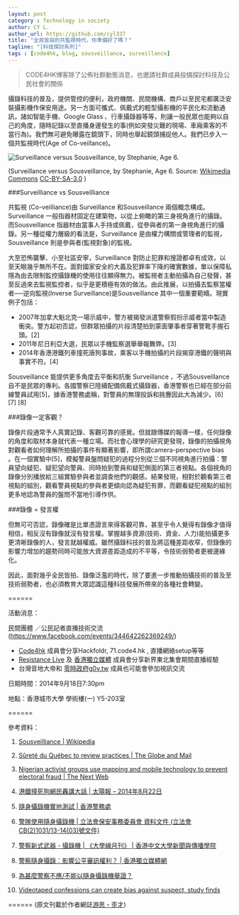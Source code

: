 ```yaml
---
layout: post
category : Technology in society
author: CY L.
author_url: https://github.com/cyl337
title: "全民皆拍的共監視時代，你準備好了嗎？"
tagline: "[科技探討系列]"
tags : [code4hk, blog, sousveillance, surveillance]
---
```


>CODE4HK博客除了公佈社群動態消息，也邀請社群成員投搞探討科技及公民社會的關係

攝錄科技的普及，提供管控的便利，政府機關、民間機構、商戶以至民宅都廣泛安裝攝影機作保安用途。另一方面可攜式、佩戴式的輕型攝影機的平民化和流動通訊，諸如智能手機、Google Glass 、行車攝錄器等等，則讓一般民眾也能夠以自己的角度，隨時記錄以至直播身邊發生的事(例如突發災難的現場、車廂乘客的不當行為)。我們無可避免曝露在鏡頭下，同時也舉起鏡頭捕捉他人。我們已步入一個共監視時代(Age of Co-veillance)。

![Surveillance versus Sousveillance, by Stephanie, Age 6. ](http://upload.wikimedia.org/wikipedia/commons/thumb/7/7f/SurSousVeillanceByStephanieMannAge6.png/288px-SurSousVeillanceByStephanieMannAge6.png)

(Surveillance versus Sousveillance, by Stephanie, Age 6. Source: [Wikimedia Commons](http://commons.wikimedia.org/wiki/File:SurSousVeillanceByStephanieMannAge6.png) [CC-BY-SA-3.0](http://creativecommons.org/licenses/by-sa/3.0) )

###Surveilliance vs Sousveilliance

共監視 (Co-veilliance)由 Surveillance 和Sousveillance 兩個概念構成。 Surveillance 一般指器材固定在建築物，以從上俯瞰的第三身視角進行的攝錄。而Sousveillance 指器材由當事人手持或佩戴，從參與者的第一身視角進行的攝錄。另一種從權力層級的看法是，Surveillance 是由權力構關或管理者的監視，Sousveillance  則是參與者(監視對象)的監視。

大至恐怖襲擊、小至社區安寧，Surveillance 對防止犯罪和搜證都卓有成效，以至天眼幾乎無所不在。面對國家安全的大義及犯罪率下降的確實數據，單以保障私隱為由去限制監控攝錄機的使用往往顯得無力。被監視者主動拍攝為自己發聲，甚至反過來去監視監控者，似乎是更積極有效的做法。由此推展，以拍攝去監察當權者──逆向監視(Inverse Surveillance)是Sousveillance 其中一個重要範疇。現實例子包括：
* 2007年加拿大魁北克一場示威中，警方被揭發派遣警察假扮示威者當中製造衝突。警方起初否認，但群眾拍攝的片段清楚拍到蒙面肇事者穿著警靴手握石頭。[2]
* 2011年尼日利亞大選，民眾以手機監察選舉舉報舞弊。[3]
* 2014年香港港鐵列車撞死唐狗事故，乘客以手機拍攝的片段揭穿港鐵的聲明與事實不符。[4]

Sousveillance 能提供更多角度去平衡和抗衡 Surveillance ，不過Sousveillance 自不是民眾的專利。各國警察已陸續配備佩戴式攝錄器，香港警察也已經在部分前線警員試用[5]，據香港警務處稱，對警員的無理投訴和挑釁因此大為減少。[6] [7] [8] 

###錄像一定客觀？

錄像片段通常予人真實記錄、客觀可靠的感覺。但就跟傳媒的報導一樣，任何錄像的角度和取材本身就代表一種立場。而社會心理學的研究更發現，錄像的拍攝視角對觀看者如何理解所拍攝的事件有顯著影響，即所謂camera-perspective bias 。在一個實驗中[5]，模擬警員盤問疑犯的過程分別從三個不同視角進行拍攝：警員望向疑犯、疑犯望向警員、同時拍到警員和疑犯側面的第三者視點。各個視角的錄像分別播放給三組實驗參與者並調查他們的觀感。結果發現，相對於觀看第三者視點的組別，觀看警員視點的參與者更傾向認為疑犯有罪，而觀看疑犯視點的組別更多地認為警員的盤問不當地引導作供。

###錄像 = 發言權

但無可可否認，錄像確是比單憑證言來得客觀可靠，甚至乎令人覺得有錄像才值得相信，相反沒有錄像就沒有發言權。掌握越多資源(技術、資金、人力)能拍攝更多更清晰錄像的人，發言就越權威。雖然攝錄科技的普及將這種差距收窄，但錄像的影響力增加的趨勢同時可能放大資源差距造成的不平等，令技術弱勢者更被邊緣化。

因此，面對幾乎全民皆拍、錄像泛濫的時代，除了要進一步推動拍攝技術的普及至技術弱勢者，也必須教育大眾認識這種科技發展所帶來的各種社會轉變。

======

活動消息：

民間團體 ／公民記者直播技術交流 (https://www.facebook.com/events/344642262369249/)

- [Code4hk](http://www.code4.hk/) 成員會分享Hackfoldr, 71.code4.hk , 直播網絡setup等等
- [Resistance Live](https://www.facebook.com/protestlive) 及 [香港獨立媒體](http://www.inmediahk.net/) 成員會分享新界東北集會期間直播經驗 
- 台灣音地大帝和 [零時政府g0v.tw](http://g0v.tw/) 成員也可能會參加視訊交流

日期時間：2014年9月18日7:30pm

地點：香港城市大學 學術樓(一) Y5-203室

======

參考資料：

1. [Sousveilliance | Wikipedia](http://en.m.wikipedia.org/wiki/Sousveillance)

2. [Sûreté du Québec to review practices | The Globe and Mail](http://www.theglobeandmail.com/news/national/srete-du-quebec-to-review-practices/article963443/)

3. [Nigerian activist groups use mapping and mobile technology to prevent electoral fraud | The Next Web](http://thenextweb.com/africa/2011/04/14/nigerian-activist-groups-use-mapping-and-mobile-technology-to-prevent-electoral-fraud/)

4. [港鐵撞死狗網民轟講大話 | 太陽報 – 2014年8月22日](https://hk.news.yahoo.com/%E6%B8%AF%E9%90%B5%E6%92%9E%E6%AD%BB%E7%8B%97%E7%B6%B2%E6%B0%91%E8%BD%9F%E8%AC%9B%E5%A4%A7%E8%A9%B1-220021067.html)

5. [隨身攝錄機實地測試 | 香港警務處](http://www.police.gov.hk/ppp_tc/11_useful_info/bwvc.html)

6. [警隊使用隨身攝錄機 | 立法會保安事務委員會 資料文件 (立法會CB(2)1031/13-14(03)號文件)](http://www.legco.gov.hk/yr13-14/chinese/panels/se/papers/se0318cb2-1031-3-c.pdf)

7. [警察新式武器 - 攝錄機 | 《大學線月刊》 | 香港中文大學新聞與傳播學院](http://www.com.cuhk.edu.hk/ubeat_past/030456/56pol.htm)

8. [警察隨身攝錄︰影響公平審訊權利？ |  香港獨立媒體網](http://www.inmediahk.net/node/1021633)

9. [為甚麼警察不應/不能以隨身攝錄機舉證？](http://johncoal.wordpress.com/2013/09/07/%E7%9F%AD%E6%89%93%EF%BC%883%EF%BC%89%EF%BC%9A%E7%82%BA%E7%94%9A%E9%BA%BC%E8%AD%A6%E5%AF%9F%E4%B8%8D%E6%87%89%E4%B8%8D%E8%83%BD%E4%BB%A5%E9%9A%A8%E8%BA%AB%E6%94%9D%E9%8C%84%E6%A9%9F%E8%88%89%E8%AD%89/)

10. [Videotaped confessions can create bias against suspect, study finds](http://www.eurekalert.org/pub_releases/2007-03/ou-vcc031307.php)
 
======
(原文刊載於作者網誌[游思・歪才](http://cyl-notes.blogspot.tw/2014/09/blog-post.html))
